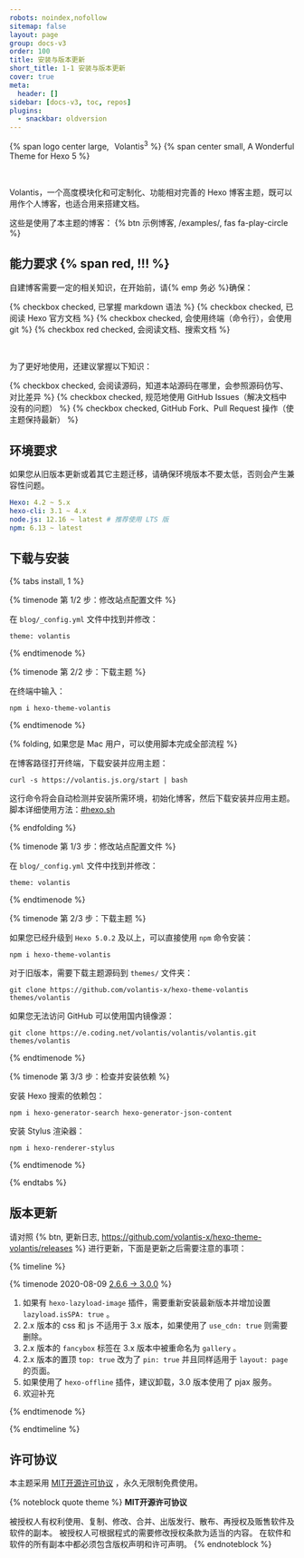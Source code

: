 ```yaml
---
robots: noindex,nofollow
sitemap: false
layout: page
group: docs-v3
order: 100
title: 安装与版本更新
short_title: 1-1 安装与版本更新
cover: true
meta:
  header: []
sidebar: [docs-v3, toc, repos]
plugins:
  - snackbar: oldversion
---
```

 
<p>
{% span logo center large, <sup>&ensp;</sup>Volantis<sup>3</sup> %}
{% span center small, A Wonderful Theme for Hexo 5 %}
</p>
<br>

Volantis，一个高度模块化和可定制化、功能相对完善的 Hexo 博客主题，既可以用作个人博客，也适合用来搭建文档。

这些是使用了本主题的博客： {% btn 示例博客, /examples/, fas fa-play-circle %}

## 能力要求 {% span red, !!! %}

自建博客需要一定的相关知识，在开始前，请{% emp 务必 %}确保：

{% checkbox checked, 已掌握 markdown 语法 %}
{% checkbox checked, 已阅读 Hexo 官方文档 %}
{% checkbox checked, 会使用终端（命令行），会使用 git  %}
{% checkbox red checked, 会阅读文档、搜索文档 %}

<br>

为了更好地使用，还建议掌握以下知识：

{% checkbox checked, 会阅读源码，知道本站源码在哪里，会参照源码仿写、对比差异 %}
{% checkbox checked, 规范地使用 GitHub Issues（解决文档中没有的问题） %}
{% checkbox checked, GitHub Fork、Pull Request 操作（使主题保持最新） %}

## 环境要求

如果您从旧版本更新或着其它主题迁移，请确保环境版本不要太低，否则会产生兼容性问题。

```yaml
Hexo: 4.2 ~ 5.x
hexo-cli: 3.1 ~ 4.x
node.js: 12.16 ~ latest # 推荐使用 LTS 版
npm: 6.13 ~ latest
```

## 下载与安装

{% tabs install, 1 %}

<!-- tab 全新博客安装 -->

{% timenode 第 1/2 步：修改站点配置文件 %}

在 `blog/_config.yml` 文件中找到并修改：

```
theme: volantis
```

{% endtimenode %}

{% timenode 第 2/2 步：下载主题 %}

在终端中输入：

```
npm i hexo-theme-volantis
```

{% endtimenode %}

{% folding, 如果您是 Mac 用户，可以使用脚本完成全部流程 %}

在博客路径打开终端，下载安装并应用主题：

```
curl -s https://volantis.js.org/start | bash
```

这行命令将会自动检测并安装所需环境，初始化博客，然后下载安装并应用主题。
脚本详细使用方法：[#hexo.sh](https://xaoxuu.com/wiki/hexo.sh/)

{% endfolding %}

<!-- endtab -->

<!-- tab 从其它主题迁移 -->

{% timenode 第 1/3 步：修改站点配置文件 %}

在 `blog/_config.yml` 文件中找到并修改：

```
theme: volantis
```

{% endtimenode %}

{% timenode 第 2/3 步：下载主题 %}

如果您已经升级到 `Hexo 5.0.2` 及以上，可以直接使用 `npm` 命令安装：

```
npm i hexo-theme-volantis
```

对于旧版本，需要下载主题源码到 `themes/` 文件夹：

```
git clone https://github.com/volantis-x/hexo-theme-volantis themes/volantis
```

如果您无法访问 GitHub 可以使用国内镜像源：

```
git clone https://e.coding.net/volantis/volantis/volantis.git themes/volantis
```

{% endtimenode %}

{% timenode 第 3/3 步：检查并安装依赖 %}

安装 Hexo 搜索的依赖包：

```
npm i hexo-generator-search hexo-generator-json-content
```

安装 Stylus 渲染器：

```
npm i hexo-renderer-stylus
```

{% endtimenode %}

<!-- endtab -->

{% endtabs %}


## 版本更新

请对照 {% btn, 更新日志, https://github.com/volantis-x/hexo-theme-volantis/releases %} 进行更新，下面是更新之后需要注意的事项：

{% timeline %}

{% timenode 2020-08-09 [2.6.6 -> 3.0.0](https://github.com/volantis-x/hexo-theme-volantis/releases/tag/3.0.0) %}

1. 如果有 `hexo-lazyload-image` 插件，需要重新安装最新版本并增加设置 `lazyload.isSPA: true` 。
2. 2.x 版本的 css 和 js 不适用于 3.x 版本，如果使用了 `use_cdn: true` 则需要删除。
3. 2.x 版本的 `fancybox` 标签在 3.x 版本中被重命名为 `gallery` 。
4. 2.x 版本的置顶 `top: true` 改为了 `pin: true` 并且同样适用于 `layout: page` 的页面。
5. 如果使用了 `hexo-offline` 插件，建议卸载，3.0 版本使用了 pjax 服务。
6. 欢迎补充

{% endtimenode %}

{% endtimeline %}

## 许可协议

本主题采用 [MIT开源许可协议](https://cdn.jsdelivr.net/gh/theme-volantis/hexo-theme-volantis/LICENSE) ，永久无限制免费使用。

{% noteblock quote theme %}
**MIT开源许可协议**

被授权人有权利使用、复制、修改、合并、出版发行、散布、再授权及贩售软件及软件的副本。
被授权人可根据程式的需要修改授权条款为适当的内容。
在软件和软件的所有副本中都必须包含版权声明和许可声明。
{% endnoteblock %}

